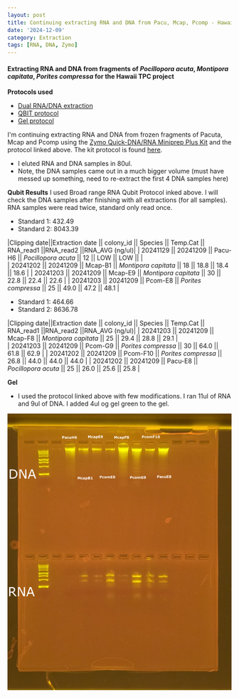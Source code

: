```yaml
---
layout: post
title: Continuing extracting RNA and DNA from Pacu, Mcap, Pcomp - Hawai TPC - 120924
date: '2024-12-09'
category: Extraction
tags: [RNA, DNA, Zymo]
---
```


#### Extracting RNA and DNA from fragments of _Pocillopora acuta_, _Montipora capitata_, _Porites compressa_ for the Hawaii TPC project

**Protocols used**
- [Dual RNA/DNA extraction](https://fscucchia-labnotebooks.github.io/FScucchia_Putnam_Lab_Notebook/DNA-RNA-extraction-Zymo-kit/)
- [QBIT protocol](https://github.com/meschedl/MESPutnam_Open_Lab_Notebook/blob/master/_posts/2019-03-08-Qubit-Protocol.md)
- [Gel protocol](https://github.com/Kterpis/Putnam_Lab_Notebook/blob/master/_posts/2021-10-08-20211008-RNA-DNA-extractions-from-E5-project.md)


I'm continuing extracting RNA and DNA from frozen fragments of Pacuta, Mcap and Pcomp using the [Zymo Quick-DNA/RNA Miniprep Plus Kit](https://www.zymoresearch.com/collections/quick-dna-rna-kits/products/quick-dna-rna-miniprep-plus-kit) and the protocol linked above. The kit protocol is found [here](https://github.com/FScucchia-LabNotebooks/FScucchia_Putnam_Lab_Notebook/blob/master/protocols/_d7003t_d7003_quick-dna-rna_miniprep_plus_kit.pdf).
- I eluted RNA and DNA samples in 80ul.
- Note, the DNA samples came out in a much bigger volume (must have messed up something, need to re-extract the first 4 DNA samples here)

**Qubit Results**
I used Broad range RNA Qubit Protocol inked above. I will check the DNA samples after finishing with all extractions (for all samples). RNA samples were read twice, standard only read once.

- Standard 1: 432.49
- Standard 2: 8043.39

|Clipping date||Extraction date || colony_id || Species || Temp.Cat || RNA_read1 ||RNA_read2 ||RNA_AVG (ng/ul)|
| 20241129 || 20241209 || Pacu-H6 || *Pocillopora acuta*  || 12  || LOW     ||  LOW    ||   |           
| 20241202 || 20241209 || Mcap-B1  || *Montipora capitata* || 18  ||  18.8    ||  18.4   ||  18.6  |
| 20241203 || 20241209 || Mcap-E9 || *Montipora capitata* || 30 ||  22.8   || 22.4    || 22.6  |
| 20241203 || 20241209 || Pcom-E8 || *Porites compressa* || 25  ||  49.0   || 47.2  ||  48.1  |

- Standard 1: 464.66
- Standard 2: 8636.78

|Clipping date||Extraction date || colony_id || Species || Temp.Cat || RNA_read1 ||RNA_read2 ||RNA_AVG (ng/ul)|
| 20241203 || 20241209 || Mcap-F8 || *Montipora capitata* || 25    ||  29.4  || 28.8     ||  29.1   |           
| 20241203 || 20241209 || Pcom-G9  || *Porites compressa* || 30    ||  64.0  ||  61.8    ||  62.9   |
| 20241202 || 20241209 || Pcom-F10 || *Porites compressa* || 26.8  ||  44.0  ||  44.0    || 44.0   |
| 20241202 || 20241209 || Pacu-E8  || *Pocillopora acuta* || 25    ||  26.0  ||  25.6    || 25.8   |


**Gel**
- I used the protocol linked above with few modifications. I ran 11ul of RNA and 9ul of DNA. I added 4ul og gel green to the gel.

![Gel_DNA_RNA_09Dec2024.png](https://github.com/FScucchia-LabNotebooks/FScucchia_Putnam_Lab_Notebook/blob/master/images/Gel_DNA_RNA_09Dec2024.png?raw=true)




